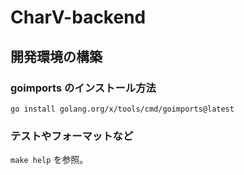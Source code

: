 # CharV-backend

## 開発環境の構築

### goimports のインストール方法

```shell
go install golang.org/x/tools/cmd/goimports@latest
```

### テストやフォーマットなど

`make help` を参照。